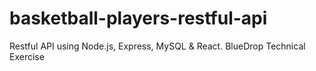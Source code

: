 # basketball-players-restful-api
Restful API using Node.js, Express, MySQL &amp; React. BlueDrop Technical Exercise
